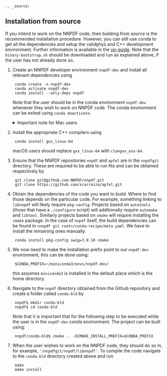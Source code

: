 ```eval_rst
.. _source:
```
## Installation from source

If you intend to work on the NNPDF code, then building from source is the recommended installation
procedure. However, you can still use conda to get all the dependencies and setup the validphys and
C++ development environment. Further information is available in the
[vp-guide](https://data.nnpdf.science/validphys-docs/guide.html#development-installs). Note that
the `binary-bootstrap.sh` should be downloaded and run as explained above, if the user has not
already done so.

1. Create an NNPDF developer environment `nnpdf-dev` and install all relevant dependencies using

		conda create -n nnpdf-dev
		conda activate nnpdf-dev
		conda install --only-deps nnpdf

	Note that the user should be in the conda environment `nnpdf-dev` whenever they wish to work on
	NNPDF code. The conda environment can be exited using `conda deactivate`.

	<details>
      <summary>Important note for Mac users</summary>

      If you are a macOS user, you will need to download the
      [Mac Software Development Kit](https://github.com/phracker/MacOSX-SDKs) or
      SDK for short. This is necessary to get the correct C compiler. Assuming
      that you already have access to the [server](NNPDF-server), you can
      download the version of the SDK used by the [Continuous Integration](CI)
      system by doing

		curl -L -O https://data.nnpdf.science/MacOSX10.9.sdk.tar.xz

	  You can then unpack it into your root conda directory by running

		tar xfz MacOSX10.9.sdk.tar.xz -C <path_to_root_conda_directory>

	  where you can find `<path_to_root_conda_directory>` by typing
	  `echo $CONDA_PREFIX` when your base conda environment is activated. You
	  should then export the following path

		export CONDA_BUILD_SYSROOT=<path_to_root_conda_directory>/MacOSX10.9.sdk

	  which you may wish to write to one of your `~/.bashrc` or
	  `~/.bash_profile` scripts so that the SDK is easily accessible from the
	  shell.

    </details>

2. Install the appropriate C++ compilers using
		
		conda install gxx_linux-64 

	macOS users should replace `gxx_linux-64` with `clangxx_osx-64`.

3. Ensure that the NNPDF repositories `nnpdf` and `apfel` are in the `nnpdfgit` directory. These
	are required to be able to run fits and can be obtained respectively by

		git clone git@github.com:NNPDF/nnpdf.git
		git clone https://github.com/scarrazza/apfel.git

4. Obtain the dependencies of the code you want to build. Where to find those depends on the
	particular code. For example, something linking to `libnnpdf` will likely require `pkg-config`.
	Projects based on `autotools` (those that have a `./configure` script) will additionally
	require `automake` and `libtool`. Similarly projects based on `cmake` will require installing
	the `cmake` package. In the case of `nnpdf` itself, the build dependencies can be found in
	`<nnpdf git root>/conda-recipe/meta.yaml`. We have to install the remaining ones manually:

		conda install pkg-config swig=3.0.10 cmake

5. We now need to make the installation prefix point to our `nnpdf-dev` environment, this can be
	done using:

		$CONDA_PREFIX=~/miniconda3/envs/nnpdf-dev/

	this assumes `miniconda3` is installed in the default place which is the home directory.

6. Navigate to the `nnpdf` directory obtained from the Github repository and create a folder called
	`conda-bld` by
		
		nnpdf$ mkdir conda-bld
		nnpdf$ cd conda-bld

	Note that it is important that for the following step to be executed while the user is in the
	`nnpdf-dev` conda environment. The project can be built using:

		nnpdf/conda-bld$ cmake .. -DCMAKE_INSTALL_PREFIX=$CONDA_PREFIX

7. When the user wishes to work on the NNPDF code, they should do so in, for example,
	`'/nnpdfgit/nnpdf/libnnpdf'`. To compile the code navigate to the `conda-bld` directory created
	above and run

		make
		make install
